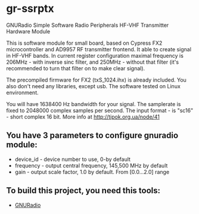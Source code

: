 gr-ssrptx
=========

GNURadio Simple Software Radio Peripherals HF-VHF Transmitter Hardware Module

This is software module for small board, based on Cypress FX2 microcontroller and AD9957 RF transmitter frontend. It able to create signal in HF-VHF bands. In current register configuration maximal frequency is 206MHz - with inverse sinc filter, and 250MHz - without that filter (it's recommended to turn that filter on to make clear signal).

The precompiled firmware for FX2 (txS_1024.ihx) is already included. You also don't need any libraries, except usb. The software tested on Linux environment.

You will have 1638400 Hz bandwidth for your signal. The samplerate is fixed to 2048000 complex samples per second. The input format - is "sc16" - short complex 16 bit. More info at http://tipok.org.ua/node/41

You have 3 parameters to configure gnuradio module:
------------
 * device_id - device number to use, 0-by default
 * frequency - output central frequency, 145,500 MHz by default
 * gain - output scale factor, 1.0 by default. From [0.0...2.0] range


To build this project, you need this tools:
------------

* [GNURadio](http://gnuradio.org)


